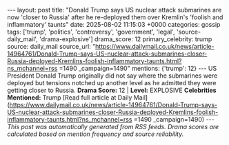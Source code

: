 --- layout: post title: "Donald Trump says US nuclear attack submarines are now 'closer to Russia' after he re-deployed them over Kremlin's 'foolish and inflammatory' taunts" date: 2025-08-02 11:15:03 +0000 categories: gossip tags: ['trump', 'politics', 'controversy', 'government', 'legal', 'source-daily_mail', 'drama-explosive'] drama_score: 12 primary_celebrity: trump source: daily_mail source_url: "https://www.dailymail.co.uk/news/article-14964761/Donald-Trump-says-US-nuclear-attack-submarines-closer-Russia-deployed-Kremlins-foolish-inflammatory-taunts.html?ns_mchannel=rss =1490 _campaign=1490" mentions: {'trump': 12} --- US President Donald Trump originally did not say where the submarines were deployed but tensions notched up another level as he admitted they were getting closer to Russia. **Drama Score:** 12 | **Level:** EXPLOSIVE **Celebrities Mentioned:** Trump [Read full article at Daily Mail](https://www.dailymail.co.uk/news/article-14964761/Donald-Trump-says-US-nuclear-attack-submarines-closer-Russia-deployed-Kremlins-foolish-inflammatory-taunts.html?ns_mchannel=rss =1490 _campaign=1490) --- *This post was automatically generated from RSS feeds. Drama scores are calculated based on mention frequency and source reliability.*